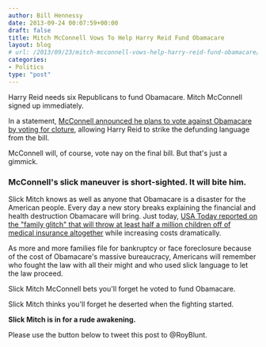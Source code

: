```yaml
---
author: Bill Hennessy
date: 2013-09-24 00:07:59+00:00
draft: false
title: Mitch McConnell Vows To Help Harry Reid Fund Obamacare
layout: blog
# url: /2013/09/23/mitch-mcconnell-vows-help-harry-reid-fund-obamacare/
categories:
- Politics
type: "post"
---
```


Harry Reid needs six Republicans to fund Obamacare. Mitch McConnell signed up immediately.

In a statement, [McConnell announced he plans to vote against Obamacare by voting for cloture](https://www.businessinsider.com/ted-cruz-defund-obamacare-plan-government-shutdown-john-cornyn-2013-9), allowing Harry Reid to strike the defunding language from the bill.

McConnell will, of course, vote nay on the final bill. But that's just a gimmick.


### McConnell's slick maneuver is short-sighted. It will bite him. 


Slick Mitch knows as well as anyone that Obamacare is a disaster for the American people. Every day a new story breaks explaining the financial and health destruction Obamacare will bring. Just today, [USA Today reported on the "family glitch" that will throw at least half a million children off of medical insurance altogether](https://www.usatoday.com/story/news/politics/2013/09/23/aca-family-glitch-issues/2804017/) while increasing costs dramatically.

As more and more families file for bankruptcy or face foreclosure because of the cost of Obamacare's massive bureaucracy, Americans will remember who fought the law with all their might and who used slick language to let the law proceed.

Slick Mitch McConnell bets you'll forget he voted to fund Obamacare.

Slick Mitch thinks you'll forget he deserted when the fighting started.

**Slick Mitch is in for a rude awakening.**

Please use the button below to tweet this post to @RoyBlunt.
